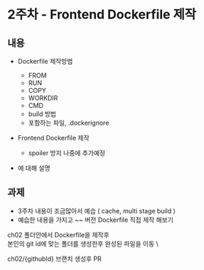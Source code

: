 # 2주차 - Frontend Dockerfile 제작

## 내용

- Dockerfile 제작방법
    - FROM
    - RUN
    - COPY
    - WORKDIR
    - CMD
    - build 방법
    - 포함하는 파일, .dockerignore

- Frontend Dockerfile 제작
    - spoiler 방지 나중에 추가예정

- 에 대해 설명

## 과제

- 3주차 내용이 조금많아서 예습 ( cache, multi stage build )
- 예습한 내용을 가지고 ~~ 버전 Dockerfile 직접 제작 해보기

ch02 폴더안에서 Dockerfile을 제작후 \
본인의 git id에 맞는 폴더를 생성한후 완성된 파일을 이동 \

ch02/{githubId} 브랜치 생성후 PR
